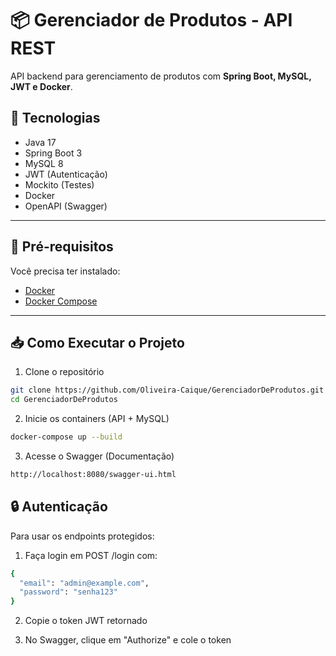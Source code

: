 # 📦 Gerenciador de Produtos - API REST

API backend para gerenciamento de produtos com **Spring Boot, MySQL, JWT e Docker**.

## 🚀 Tecnologias
- Java 17
- Spring Boot 3
- MySQL 8
- JWT (Autenticação)
- Mockito (Testes)
- Docker
- OpenAPI (Swagger)

---

## 🔧 Pré-requisitos
Você precisa ter instalado:
- [Docker](https://www.docker.com/)
- [Docker Compose](https://docs.docker.com/compose/install/)

---

## 📥 Como Executar o Projeto

 1. Clone o repositório
```bash
git clone https://github.com/Oliveira-Caique/GerenciadorDeProdutos.git
cd GerenciadorDeProdutos
```
 2. Inicie os containers (API + MySQL)
```bash
docker-compose up --build
```
 3. Acesse o Swagger (Documentação)
```bash
http://localhost:8080/swagger-ui.html
```
## 🔒 Autenticação

Para usar os endpoints protegidos:

 1. Faça login em POST /login com:
```bash
{
  "email": "admin@example.com",
  "password": "senha123"
}
```
 2. Copie o token JWT retornado

 3. No Swagger, clique em "Authorize" e cole o token






